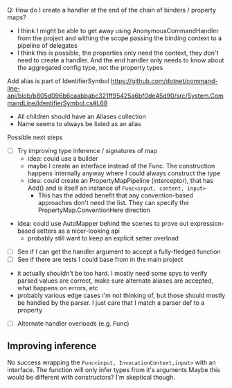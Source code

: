 ﻿

Q: How do I create a handler at the end of the chain of binders / property maps?
- I think I might be able to get away using AnonymousCommandHandler from the project and withing the scope passing the binding context to a pipeline of delegates
- I think this is possible, the properties only need the context, they don't need to create a handler. And the end handler only needs to know about the aggregated config type, not the property types


Add alias is part of IdentifierSymbol https://github.com/dotnet/command-line-api/blob/b805d096b6caabbabc321ff95425a6bf0de45d90/src/System.CommandLine/IdentifierSymbol.cs#L68
- All children should have an Aliases collection
- Name seems to always be listed as an alias


Possible next steps
- [ ] Try improving type inference / signatures of map 
  - idea: could use a builder
  - maybe I create an interface instead of the Func. The construction happens internally anyway where I could always construct the type
  - idea: could create an PropertyMapPipeline (interceptor), that has Add() and is itself an instance of `Func<input, content, input>` 
    - This has the added benefit that any convention-based approaches don't need the list. They can specify the PropertyMap.ConventionHere direction
- idea: could use AutoMapper behind the scenes to prove out expression-based setters as a nicer-looking api
  - probably still want to keep an explicit setter overload
- [ ] See if I can get the handler argument to accept a fully-fledged function
- [ ]  See if there are tests I could base from in the main project
  - it actually shouldn't be too hard. I mostly need some spys to verify parsed values are correct, make sure alternate aliases are accepted, what happens on errors, etc
  - probably various edge cases i'm not thinking of, but those should mostly be handled by the parser. I just care that I match a parser def to a property
- [ ] Alternate handler overloads (e.g. Func)


## Improving inference

No success wrapping the `Func<input, InvocationContext,input>` with an interface. The function will only infer types from it's arguments
Maybe this would be different with constructors? I'm skeptical though.